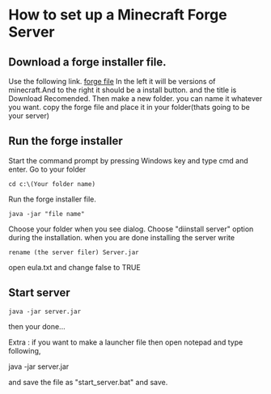 # How to set up a Minecraft Forge Server
## Download a forge installer file. 
Use the following link. [forge file](http://files.minecraftforge.net/)
In the left it will be versions of minecraft.And to the right it should be a install button. and the title is Download Recomended.
Then make a new folder. you can name it whatever you want. copy the forge file and place it in your folder(thats going to be your server)
## Run the forge installer
Start the command prompt by pressing Windows key and type cmd and enter.
Go to your folder
```
cd c:\(Your folder name)
``` 
Run the forge installer file.
```
java -jar "file name"
```
Choose your folder when you see dialog. Choose "diinstall server" option during the installation.
when you are done installing the server write
```
rename (the server filer) Server.jar
```
open eula.txt and change false to TRUE
## Start server
```
java -jar server.jar
```
then your done...

Extra : if you want to make a launcher file then open notepad and type following,

java -jar server.jar

and save the file as "start_server.bat" and save. 
